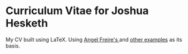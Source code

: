 <h1>
Curriculum Vitae for Joshua Hesketh
</h1>

<p>
My CV built using LaTeX. Using 
<a href="https://github.com/cuerty/CurriculumVitae">
Angel Freire's
</a>
and <a href="http://homepages.math.uic.edu/~hurder/math589/CVexamples/">other examples</a> as its basis.
</p>

